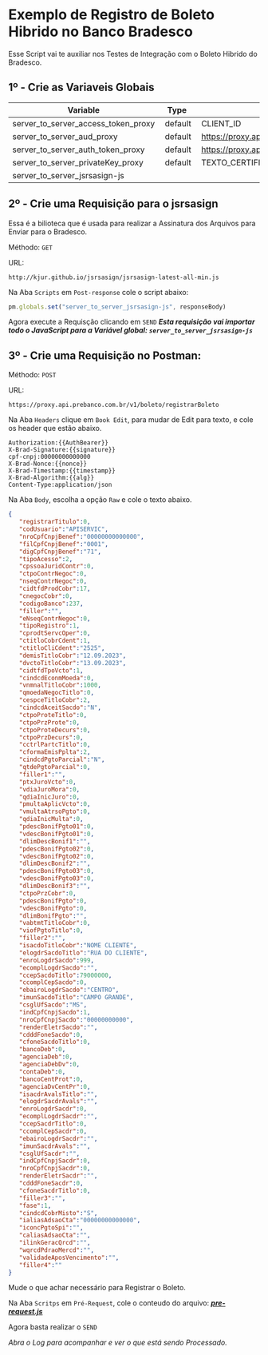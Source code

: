 # Exemplo de Registro de Boleto Hibrido no Banco Bradesco
Esse Script vai te auxiliar nos Testes de Integração com o Boleto Hibrido do Bradesco.

## 1º - Crie as Variaveis Globais
| Variable | Type | Current value
| ------------------------------------------------------------------- | -------------------- | --------------------------- |
|  server_to_server_access_token_proxy                  | &nbsp;default | &nbsp;CLIENT_ID |
|  server_to_server_aud_proxy                           | &nbsp;default | &nbsp;https://proxy.api.prebanco.com.br/auth/server/v1.2/token |
|  server_to_server_auth_token_proxy                    | &nbsp;default | &nbsp;https://proxy.api.prebanco.com.br/auth/server/v1.2/token |
|  server_to_server_privateKey_proxy                    | &nbsp;default | &nbsp;TEXTO_CERTIFICADO_KEY_SEM_ESPAÇO |
|  server_to_server_jsrsasign-js                        | &nbsp; | &nbsp; |

## 2º - Crie uma Requisição para o jsrsasign
Essa é a bilioteca que é usada para realizar a Assinatura dos Arquivos para Enviar para o Bradesco.

Méthodo: `GET`

URL:
```
http://kjur.github.io/jsrsasign/jsrsasign-latest-all-min.js
```

Na Aba `Scripts` em `Post-response` cole o script abaixo:

```javascript
pm.globals.set("server_to_server_jsrsasign-js", responseBody)
```

Agora execute a Requisção clicando em `SEND`
***Esta requisição vai importar todo o JavaScript para a Variável global: `server_to_server_jsrsasign-js`***

## 3º - Crie uma Requisição no Postman:
Méthodo: `POST`

URL:

```
https://proxy.api.prebanco.com.br/v1/boleto/registrarBoleto
```

Na Aba `Headers` clique em `Book Edit`, para mudar de Edit para texto, e cole os header que estão abaixo.

```
Authorization:{{AuthBearer}}
X-Brad-Signature:{{signature}}
cpf-cnpj:00000000000000
X-Brad-Nonce:{{nonce}}
X-Brad-Timestamp:{{timestamp}}
X-Brad-Algorithm:{{alg}}
Content-Type:application/json
```

Na Aba `Body`, escolha a opção `Raw` e cole o texto abaixo.

```json
{
   "registrarTitulo":0,
   "codUsuario":"APISERVIC",
   "nroCpfCnpjBenef":"00000000000000",
   "filCpfCnpjBenef":"0001",
   "digCpfCnpjBenef":"71",
   "tipoAcesso":2,
   "cpssoaJuridContr":0,
   "ctpoContrNegoc":0,
   "nseqContrNegoc":0,
   "cidtfdProdCobr":17,
   "cnegocCobr":0,
   "codigoBanco":237,
   "filler":"",
   "eNseqContrNegoc":0,
   "tipoRegistro":1,
   "cprodtServcOper":0,
   "ctitloCobrCdent":1,
   "ctitloCliCdent":"2525",
   "demisTitloCobr":"12.09.2023",
   "dvctoTitloCobr":"13.09.2023",
   "cidtfdTpoVcto":1,
   "cindcdEconmMoeda":0,
   "vnmnalTitloCobr":1000,
   "qmoedaNegocTitlo":0,
   "cespceTitloCobr":2,
   "cindcdAceitSacdo":"N",
   "ctpoProteTitlo":0,
   "ctpoPrzProte":0,
   "ctpoProteDecurs":0,
   "ctpoPrzDecurs":0,
   "cctrlPartcTitlo":0,
   "cformaEmisPplta":2,
   "cindcdPgtoParcial":"N",
   "qtdePgtoParcial":0,
   "filler1":"",
   "ptxJuroVcto":0,
   "vdiaJuroMora":0,
   "qdiaInicJuro":0,
   "pmultaAplicVcto":0,
   "vmultaAtrsoPgto":0,
   "qdiaInicMulta":0,
   "pdescBonifPgto01":0,
   "vdescBonifPgto01":0,
   "dlimDescBonif1":"",
   "pdescBonifPgto02":0,
   "vdescBonifPgto02":0,
   "dlimDescBonif2":"",
   "pdescBonifPgto03":0,
   "vdescBonifPgto03":0,
   "dlimDescBonif3":"",
   "ctpoPrzCobr":0,
   "pdescBonifPgto":0,
   "vdescBonifPgto":0,
   "dlimBonifPgto":"",
   "vabtmtTitloCobr":0,
   "viofPgtoTitlo":0,
   "filler2":"",
   "isacdoTitloCobr":"NOME CLIENTE",
   "elogdrSacdoTitlo":"RUA DO CLIENTE",
   "enroLogdrSacdo":999,
   "ecomplLogdrSacdo":"",
   "ccepSacdoTitlo":79000000,
   "ccomplCepSacdo":0,
   "ebairoLogdrSacdo":"CENTRO",
   "imunSacdoTitlo":"CAMPO GRANDE",
   "csglUfSacdo":"MS",
   "indCpfCnpjSacdo":1,
   "nroCpfCnpjSacdo":"00000000000",
   "renderEletrSacdo":"",
   "cdddFoneSacdo":0,
   "cfoneSacdoTitlo":0,
   "bancoDeb":0,
   "agenciaDeb":0,
   "agenciaDebDv":0,
   "contaDeb":0,
   "bancoCentProt":0,
   "agenciaDvCentPr":0,
   "isacdrAvalsTitlo":"",
   "elogdrSacdrAvals":"",
   "enroLogdrSacdr":0,
   "ecomplLogdrSacdr":"",
   "ccepSacdrTitlo":0,
   "ccomplCepSacdr":0,
   "ebairoLogdrSacdr":"",
   "imunSacdrAvals":"",
   "csglUfSacdr":"",
   "indCpfCnpjSacdr":0,
   "nroCpfCnpjSacdr":0,
   "renderEletrSacdr":"",
   "cdddFoneSacdr":0,
   "cfoneSacdrTitlo":0,
   "filler3":"",
   "fase":1,
   "cindcdCobrMisto":"S",
   "ialiasAdsaoCta":"00000000000000",
   "iconcPgtoSpi":"",
   "caliasAdsaoCta":"",
   "ilinkGeracQrcd":"",
   "wqrcdPdraoMercd":"",
   "validadeAposVencimento":"",
   "filler4":""
}
```
Mude o que achar necessário para Registrar o Boleto.

Na Aba `Scritps` em `Pré-Request`, cole o conteudo do arquivo: [***pre-request.js***](https://github.com/HelioNeto/postman-bradesco-boleto-hibrido/blob/main/pre-request.js)

Agora basta realizar o `SEND` 

*Abra o Log para acompanhar e ver o que está sendo Processado.*
